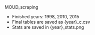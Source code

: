 MOUD_scraping
- Finished years: 1998, 2010, 2015
- Final tables are saved as {year}_c.csv
- Stats are saved in {year}_stats.png
